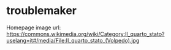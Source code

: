 # troublemaker

Homepage image url: https://commons.wikimedia.org/wiki/Category:Il_quarto_stato?uselang=it#/media/File:Il_quarto_stato_(Volpedo).jpg
